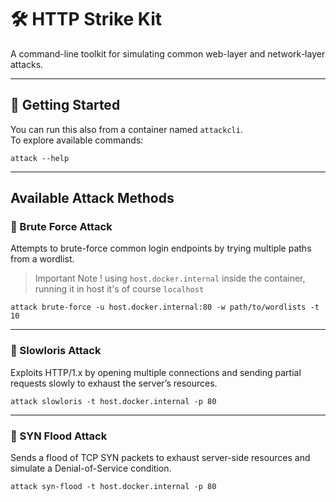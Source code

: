 # 🛠️ HTTP Strike Kit

A command-line toolkit for simulating common web-layer and network-layer attacks.

---

## 🚀 Getting Started

You can run this also from a container named `attackcli`.  
To explore available commands:

```shell
attack --help
```

---

## Available Attack Methods

### 🔐 Brute Force Attack

Attempts to brute-force common login endpoints by trying multiple paths from a wordlist.

> Important Note ! using `host.docker.internal` inside the container, running it in host it's of course `localhost`

```shell
attack brute-force -u host.docker.internal:80 -w path/to/wordlists -t 10
```

---

### 🦥 Slowloris Attack

Exploits HTTP/1.x by opening multiple connections and sending partial requests slowly to exhaust the server’s resources.

```shell
attack slowloris -t host.docker.internal -p 80
```

---

### 🌊 SYN Flood Attack

Sends a flood of TCP SYN packets to exhaust server-side resources and simulate a Denial-of-Service condition.

```shell
attack syn-flood -t host.docker.internal -p 80
```